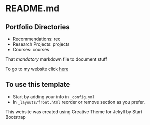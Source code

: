 # README.md

## Portfolio Directories

 - Recommendations: rec
 - Research Projects: projects
 - Courses: courses

That *mandatory* markdown file to document stuff

To go to my website click [here](https://aravindbharathi.github.io/)

## To use this template

- Start by adding your info in `_config.yml`
- In `_layouts/front.html` reorder or remove section as you prefer.

This website was created using Creative Theme for Jekyll by Start Bootstrap
